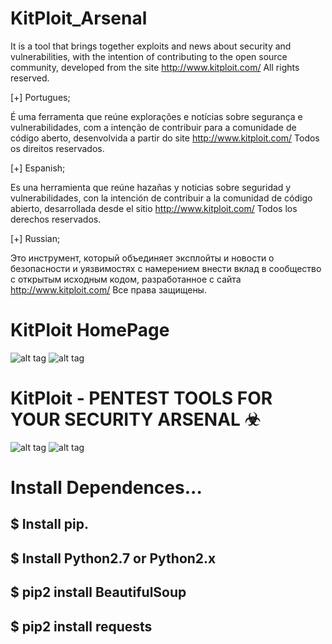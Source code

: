 # KitPloit_Arsenal
It is a tool that brings together exploits and news about security and vulnerabilities, with the intention of contributing to the open source community, developed from the site http://www.kitploit.com/ All rights reserved.

[+] Portugues;

É uma ferramenta que reúne explorações e notícias sobre segurança e vulnerabilidades, com a intenção de contribuir para a comunidade de código aberto, desenvolvida a partir do site http://www.kitploit.com/ Todos os direitos reservados.

[+] Espanish;

Es una herramienta que reúne hazañas y noticias sobre seguridad y vulnerabilidades, con la intención de contribuir a la comunidad de código abierto, desarrollada desde el sitio http://www.kitploit.com/ Todos los derechos reservados.

[+] Russian;

Это инструмент, который объединяет эксплойты и новости о безопасности и уязвимостях с намерением внести вклад в сообщество с открытым исходным кодом, разработанное с сайта http://www.kitploit.com/ Все права защищены.

# KitPloit HomePage
![alt tag](http://imgur.com/kSpBQ0d.jpg)
![alt tag](http://imgur.com/a4hRLJA.jpg)

# KitPloit - PENTEST TOOLS FOR YOUR SECURITY ARSENAL ☣
![alt tag](http://imgur.com/ZE25bN3.jpg)
![alt tag](http://imgur.com/ih7NWtO.jpg)

# Install Dependences...

$ Install pip.
-
$ Install Python2.7 or Python2.x
-
$ pip2 install BeautifulSoup
-
$ pip2 install requests
-
